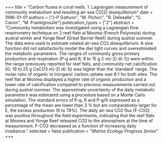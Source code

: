 +++
title = "Carbon fluxes in coral reefs. 1. Lagrangian measurement of community metabolism and resulting air-sea CO|2| disequilibrium"
date = 1996-01-01
authors = ["J-P Gattuso", "M. Pichon", "B. Delesalle", "C. Canon", "M. Frankignoulle"]
publication_types = ["2"]
abstract = "Community metabolism was investigated using a Lagrangian flow respirometry technique on 2 reef flats al Moorea (French Polynesia) during austral winter and Yonge Reef (Great Barrier Reef) during austral summer. The data were used to estimate related air-sea CO2 disequilibrium. A sine function did not satisfactorily model the diel light curves and overestimated the metabolic parameters. The ranges of community gross primary production and respiration (P-g and R; 9 to 15 g C m(-2) d(-1)) were within the range previously reported for reef flats, and community net calcification (G; 19 to 25 g CaCO3 m(-2) d(-1)) was higher than the ‘standard’ range. The molar ratio of organic to inorganic carbon uptake was 6:1 for both sites. The reef flat at Moorea displayed a higher rate of organic production and a lower rate of calcification compared to previous measurements carried out during austral summer. The approximate uncertainty of the daily metabolic parameters was estimated using a procedure based on a Monte Carlo simulation. The standard errors of P-g, R and P-g/R expressed as a percentage of the mean are lower than 3 % but are comparatively larger for E, the excess production (6 to 78%). The daily air-sea CO2 flux (F-CO2) was positive throughout the field experiments, indicating that the reef flats at Moorea and Yonge Reef released CO2 to the atmosphere at the time of measurement. F-CO2 decreased as a function of increasing daily irradiance."
selected = false
publication = "*Marine Ecology Progress Series*"
+++

